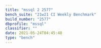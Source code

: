 ```yaml
---
title: "mssql 2 2577"
bench_suite: "21w21 CI Weekly Benchmark"
build_number: "2577"
dbprofile: "mssql"
classifier: ""
date: 2021-05-24T04:45:48
type: "bench"
---
```

